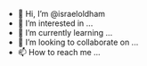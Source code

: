 - 👋 Hi, I’m @israeloldham
- 👀 I’m interested in ...
- 🌱 I’m currently learning ...
- 💞️ I’m looking to collaborate on ...
- 📫 How to reach me ...

<!---
israeloldham/israeloldham is a ✨ special ✨ repository because its `README.md` (this file) appears on your GitHub profile.
You can click the Preview link to take a look at your changes.
--->
